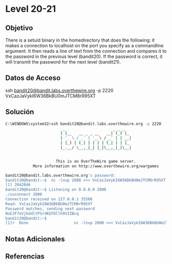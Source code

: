 # Level 20-21

## Objetivo
There is a setuid binary in the homedirectory that does the following: it makes a connection to localhost on the port you specify as a commandline argument. It then reads a line of text from the connection and compares it to the password in the previous level (bandit20). If the password is correct, it will transmit the password for the next level (bandit21).
## Datos de Acceso
ssh bandit20@bandit.labs.overthewire.org -p 2220
VxCazJaVykI6W36BkBU0mJTCM8rR95XT
## Solución
``` bash
C:\WINDOWS\system32>ssh bandit20@bandit.labs.overthewire.org -p 2220
                         _                     _ _ _
                        | |__   __ _ _ __   __| (_) |_
                        | '_ \ / _` | '_ \ / _` | | __|
                        | |_) | (_| | | | | (_| | | |_
                        |_.__/ \__,_|_| |_|\__,_|_|\__|


                      This is an OverTheWire game server.
            More information on http://www.overthewire.org/wargames

bandit20@bandit.labs.overthewire.org's password:
bandit20@bandit:~$  nc -lnvp 2000 <<< VxCazJaVykI6W36BkBU0mJTCM8rR95XT &
[1] 2842846
bandit20@bandit:~$ Listening on 0.0.0.0 2000
./suconnect 2000
Connection received on 127.0.0.1 35588
Read: VxCazJaVykI6W36BkBU0mJTCM8rR95XT
Password matches, sending next password
NvEJF7oVjkddltPSrdKEFOllh9V1IBcq
bandit20@bandit:~$ 
[1]+  Done                    nc -lnvp 2000 <<< VxCazJaVykI6W36BkBU0mJTCM8rR95XT
```
## Notas Adicionales

## Referencias

